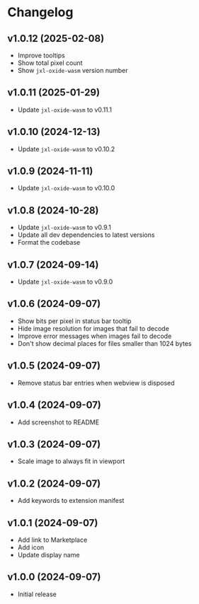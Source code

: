 # Changelog

## v1.0.12 (2025-02-08)

- Improve tooltips
- Show total pixel count
- Show `jxl-oxide-wasm` version number

## v1.0.11 (2025-01-29)

- Update `jxl-oxide-wasm` to v0.11.1

## v1.0.10 (2024-12-13)

- Update `jxl-oxide-wasm` to v0.10.2

## v1.0.9 (2024-11-11)

- Update `jxl-oxide-wasm` to v0.10.0

## v1.0.8 (2024-10-28)

- Update `jxl-oxide-wasm` to v0.9.1
- Update all dev dependencies to latest versions
- Format the codebase

## v1.0.7 (2024-09-14)

- Update `jxl-oxide-wasm` to v0.9.0

## v1.0.6 (2024-09-07)

- Show bits per pixel in status bar tooltip
- Hide image resolution for images that fail to decode
- Improve error messages when images fail to decode
- Don't show decimal places for files smaller than 1024 bytes

## v1.0.5 (2024-09-07)

- Remove status bar entries when webview is disposed

## v1.0.4 (2024-09-07)

- Add screenshot to README

## v1.0.3 (2024-09-07)

- Scale image to always fit in viewport

## v1.0.2 (2024-09-07)

- Add keywords to extension manifest

## v1.0.1 (2024-09-07)

- Add link to Marketplace
- Add icon
- Update display name

## v1.0.0 (2024-09-07)

- Initial release

